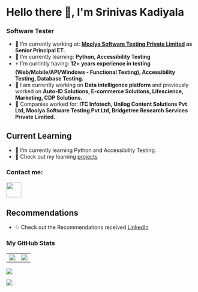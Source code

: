 # Hello there 👋, I'm Srinivas Kadiyala

### Software Tester
- 🔭 I’m currently working at: __[Moolya Software Testing Private Limited](https://moolya.com/) as Senior Principal ET.__ 
- 🌱 I’m currently learning: __Python, Accessibility Testing__
- ⚡ I'm currintly having: __12+ years experience in testing (Web/Mobile/API/Windows - Functional Testing), Accessibility Testing, Database Testing.__
- 🎁 I am currently working on __Data intelligence platform__ and previously worked on __Auto-ID Solutions, E-commerce Solutions, Lifescience, Marketing, CDP Solutions.__
- 💬 Companies worked for: __ITC Infotech, Unilog Content Solutions Pvt Ltd, Moolya Software Testing Pvt Ltd, Bridgetree Research Services Private Limited.__

## Current Learning
- 🌱 I’m currently learning Python and Accessibility Testing.
- 📑 Check out my learning [projects](https://bit.ly/skcrepos)

### Contact me:
<a href="https://www.linkedin.com/in/srinivasskc/"><img src="https://www.vectorlogo.zone/logos/linkedin/linkedin-icon.svg" width="40" height="40"/></a>

## Recommendations
- ✨ Check out the Recommendations received [LinkedIn](https://bit.ly/skclinkrecom)


### My GitHub Stats

<table>
    <tr>
        <td>
            <img src="https://github-readme-stats.vercel.app/api?username=srinivasskc&count_private=true&show_icons=true&theme=tokyonight"/>
        </td>
        <td>
            <img src="https://github-readme-stats.vercel.app/api/top-langs/?username=srinivasskc&langs_count=10&layout=compact&hide=php,scss,css,html,batchfile,gherkin,freemarker,xslt,tsql,ruby"/>
        </td>
    </tr>
</table>



![](https://komarev.com/ghpvc/?username=srinivasskc)


![](https://hit.yhype.me/github/profile?user_id=26836928)



